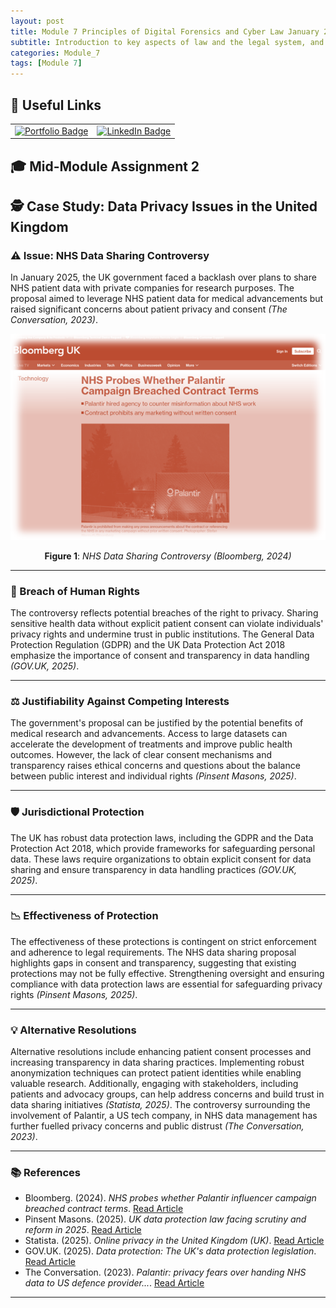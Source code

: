 ```yaml
---
layout: post
title: Module 7 Principles of Digital Forensics and Cyber Law January 2025 Assignment 2
subtitle: Introduction to key aspects of law and the legal system, and the principles of evidence collection and forensic analysis, different types of evidence and methods of evidence presentation, in a cyber security context.. 
categories: Module_7
tags: [Module 7]
---
```

	

## 🔗 Useful Links

<table align="center">
  <tr>
    <td align="center">
      <a href="https://cn23070.github.io/">
        <img src="https://img.shields.io/badge/My_Portfolio-000?style=for-the-badge&logo=ko-fi&logoColor=white" alt="Portfolio Badge"/>
      </a>
    </td>
    <td align="center">
      <a href="https://www.linkedin.com/in/craig-norris-3b787610/">
        <img src="https://img.shields.io/badge/LinkedIn-0A66C2?style=for-the-badge&logo=linkedin&logoColor=white" alt="LinkedIn Badge"/>
      </a>
    </td>
  </tr>
</table>


## 🎓 Mid-Module Assignment 2

## 🕵️ Case Study: Data Privacy Issues in the United Kingdom

### ⚠️ Issue: NHS Data Sharing Controversy

In January 2025, the UK government faced a backlash over plans to share NHS patient data with private companies for research purposes. The proposal aimed to leverage NHS patient data for medical advancements but raised significant concerns about patient privacy and consent *(The Conversation, 2023)*.

<div align="center">

![Module Introduction](/Modules/7/img/1.png)

**Figure 1**: *NHS Data Sharing Controversy (Bloomberg, 2024)*

</div>

---

### 🔐 Breach of Human Rights

The controversy reflects potential breaches of the right to privacy. Sharing sensitive health data without explicit patient consent can violate individuals' privacy rights and undermine trust in public institutions. The General Data Protection Regulation (GDPR) and the UK Data Protection Act 2018 emphasize the importance of consent and transparency in data handling *(GOV.UK, 2025)*.

---

### ⚖️ Justifiability Against Competing Interests

The government's proposal can be justified by the potential benefits of medical research and advancements. Access to large datasets can accelerate the development of treatments and improve public health outcomes. However, the lack of clear consent mechanisms and transparency raises ethical concerns and questions about the balance between public interest and individual rights *(Pinsent Masons, 2025)*.

---

### 🛡️ Jurisdictional Protection

The UK has robust data protection laws, including the GDPR and the Data Protection Act 2018, which provide frameworks for safeguarding personal data. These laws require organizations to obtain explicit consent for data sharing and ensure transparency in data handling practices *(GOV.UK, 2025)*.

---

### 📉 Effectiveness of Protection

The effectiveness of these protections is contingent on strict enforcement and adherence to legal requirements. The NHS data sharing proposal highlights gaps in consent and transparency, suggesting that existing protections may not be fully effective. Strengthening oversight and ensuring compliance with data protection laws are essential for safeguarding privacy rights *(Pinsent Masons, 2025)*.

---

### 💡 Alternative Resolutions

Alternative resolutions include enhancing patient consent processes and increasing transparency in data sharing practices. Implementing robust anonymization techniques can protect patient identities while enabling valuable research. Additionally, engaging with stakeholders, including patients and advocacy groups, can help address concerns and build trust in data sharing initiatives *(Statista, 2025)*. The controversy surrounding the involvement of Palantir, a US tech company, in NHS data management has further fuelled privacy concerns and public distrust *(The Conversation, 2023)*.

---

### 📚 References

- Bloomberg. (2024). *NHS probes whether Palantir influencer campaign breached contract terms*. [Read Article](https://www.bloomberg.com/news/articles/2024-01-05/nhs-probes-whether-palantir-influencer-campaign-breached-contract-terms?embedded-checkout=true)  
- Pinsent Masons. (2025). *UK data protection law facing scrutiny and reform in 2025*. [Read Article](https://www.pinsentmasons.com/out-law/analysis/data-protection-law-facing-scrutiny-reform-2025)  
- Statista. (2025). *Online privacy in the United Kingdom (UK)*. [Read Article](https://www.statista.com/topics/7342/online-privacy-in-the-uk/)  
- GOV.UK. (2025). *Data protection: The UK's data protection legislation*. [Read Article](https://www.gov.uk/data-protection)  
- The Conversation. (2023). *Palantir: privacy fears over handing NHS data to US defence provider...*. [Read Article](https://theconversation.com/palantir-privacy-fears-over-handing-nhs-data-to-us-defence-provider-show-how-lack-of-trust-is-holding-back-much-needed-reform-218629)

---




